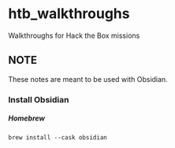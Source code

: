 # htb_walkthroughs
Walkthroughs for Hack the Box missions

## NOTE
These notes are meant to be used with Obsidian.

### Install Obsidian
##### Homebrew
`brew install --cask obsidian`
